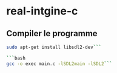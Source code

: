 # real-intgine-c
## Compiler le programme
```bash
sudo apt-get install libsdl2-dev```

```bash
gcc -o exec main.c -lSDL2main -lSDL2```
